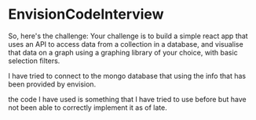 # EnvisionCodeInterview



So, here's the challenge:
Your challenge is to build a simple react app that uses an API to access data from a collection in a database, and visualise that data on a graph using a graphing library of your choice, with basic selection filters.



I have tried to connect to the mongo database that using the info that has been provided by envision.

the code I have used is something that I have tried to use before but have not been able to correctly implement it as of late.